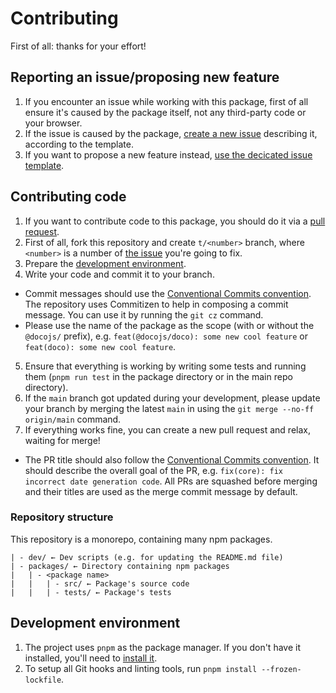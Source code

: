# Contributing

First of all: thanks for your effort!

## Reporting an issue/proposing new feature

1. If you encounter an issue while working with this package, first of all ensure it's caused by the package itself, not any third-party code or your browser.
2. If the issue is caused by the package, [create a new issue](../../issues/new?assignees=&labels=bug&projects=&template=1-bug.yml) describing it, according to the template.
3. If you want to propose a new feature instead, [use the decicated issue template](../../issues/new?assignees=&labels=feature&projects=&template=2-feature.yml).

## Contributing code

1. If you want to contribute code to this package, you should do it via a [pull request](/../../pulls).
2. First of all, fork this repository and create `t/<number>` branch, where `<number>` is a number of [the issue](/../../issues) you're going to fix.
3. Prepare the [development environment](#development-environment).
4. Write your code and commit it to your branch.
  * Commit messages should use the [Conventional Commits convention](https://www.conventionalcommits.org/en/v1.0.0/). The repository uses Commitizen to help in composing a commit message. You can use it by running the `git cz` command.
  * Please use the name of the package as the scope (with or without the `@docojs/` prefix), e.g. `feat(@docojs/doco): some new cool feature` or `feat(doco): some new cool feature`.
5. Ensure that everything is working by writing some tests and running them (`pnpm run test` in the package directory or in the main repo directory).
6. If the `main` branch got updated during your development, please update your branch by merging the latest `main` in using the `git merge --no-ff origin/main` command.
7. If everything works fine, you can create a new pull request and relax, waiting for merge!
  * The PR title should also follow the [Conventional Commits convention](https://www.conventionalcommits.org/en/v1.0.0/). It should describe the overall goal of the PR, e.g. `fix(core): fix incorrect date generation code`. All PRs are squashed before merging and their titles are used as the merge commit message by default.

### Repository structure

This repository is a monorepo, containing many npm packages.

```
| - dev/ ← Dev scripts (e.g. for updating the README.md file)
| - packages/ ← Directory containing npm packages
|   | - <package name>
|   |   | - src/ ← Package's source code
|   |   | - tests/ ← Package's tests
```

## Development environment

1. The project uses `pnpm` as the package manager. If you don't have it installed, you'll need to [install it](https://pnpm.io/installation).
2. To setup all Git hooks and linting tools, run `pnpm install --frozen-lockfile`.
